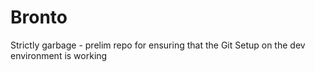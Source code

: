 # Bronto
Strictly garbage - prelim repo for ensuring that the Git Setup on the dev environment is working
